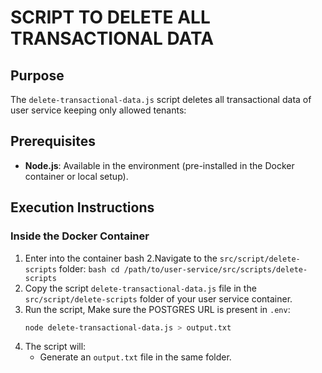 # SCRIPT TO DELETE ALL TRANSACTIONAL DATA

## Purpose

The `delete-transactional-data.js` script deletes all transactional data of user service keeping only allowed tenants:

## Prerequisites

-   **Node.js**: Available in the environment (pre-installed in the Docker container or local setup).

## Execution Instructions

### Inside the Docker Container

1. Enter into the container bash
   2.Navigate to the `src/script/delete-scripts` folder:
   `bash
    cd /path/to/user-service/src/scripts/delete-scripts
    `
2. Copy the script `delete-transactional-data.js` file in the `src/script/delete-scripts` folder of your user service container.
3. Run the script, Make sure the POSTGRES URL is present in `.env`:
    ```bash
    node delete-transactional-data.js > output.txt
    ```
4. The script will:
    - Generate an `output.txt` file in the same folder.
